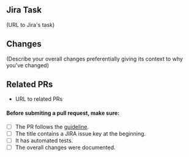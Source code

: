 ## Jira Task
(URL to Jira's task)

## Changes
(Describe your overall changes preferentially giving its context to why you've changed)

## Related PRs
- URL to related PRs

#### Before submiting a pull request, make sure:

- [ ] The PR follows the [guideline](https://github.com/gaivota-ai/gaivota-docs/wiki/Pull-Request#creating-a-pull-request).
- [ ] The title contains a JIRA issue key at the beginning.
- [ ] It has automated tests.
- [ ] The overall changes were documented.
